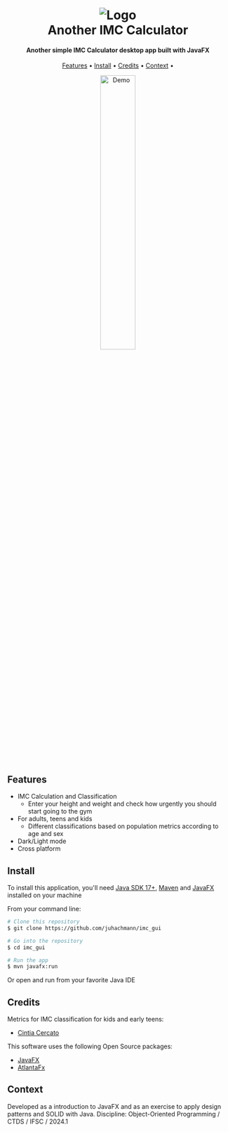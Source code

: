
<h1 align="center">
  <br>
  <img src="https://github.com/juhachmann/imc_gui/blob/main/src/main/resources/com/github/juhachmann/img/blue-heart.png" alt="Logo">
  <br>
  Another IMC Calculator
  <br>
</h1>

<h4 align="center">Another simple IMC Calculator desktop app built with JavaFX </h4>

<p align="center">
  <a href="#features">Features</a> •
  <a href="#install">Install</a> •
  <a href="#credits">Credits</a> •
  <a href="#context">Context</a> •
</p>

<div align="center">
  <img src="https://github.com/juhachmann/imc_gui/blob/main/imc_demo2.gif" width="40%" height="40%" alt="Demo">
</div>


## Features

* IMC Calculation and Classification
  - Enter your height and weight and check how urgently you should start going to the gym
* For adults, teens and kids
  - Different classifications based on population metrics according to age and sex
* Dark/Light mode
* Cross platform

## Install

To install this application, you'll need [Java SDK 17+](https://openjdk.org/projects/jdk/17/), [Maven](https://maven.apache.org/) and [JavaFX](https://openjfx.io/) installed on your machine 

From your command line:

```bash
# Clone this repository
$ git clone https://github.com/juhachmann/imc_gui

# Go into the repository
$ cd imc_gui

# Run the app
$ mvn javafx:run
```

Or open and run from your favorite Java IDE


## Credits

Metrics for IMC classification for kids and early teens:
- [Cintia Cercato](http://cintiacercato.com.br/como-calcular-o-imc-infantil/)

This software uses the following Open Source packages:

- [JavaFX](https://openjfx.io/)
- [AtlantaFx](https://github.com/mkpaz/atlantafx)

## Context

Developed as a introduction to JavaFX and as an exercise to apply design patterns and SOLID with Java. Discipline: Object-Oriented Programming / CTDS / IFSC / 2024.1

